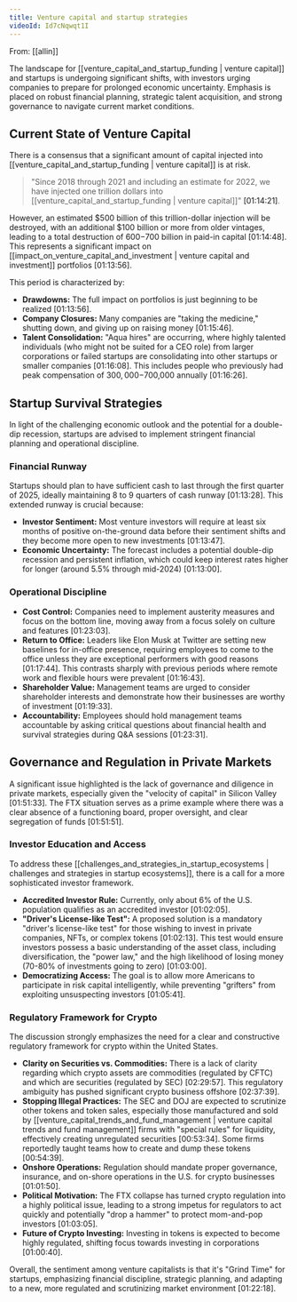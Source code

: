 ```yaml
---
title: Venture capital and startup strategies
videoId: Id7cNqwqt1I
---
```


From: [[allin]] <br/> 

The landscape for [[venture_capital_and_startup_funding | venture capital]] and startups is undergoing significant shifts, with investors urging companies to prepare for prolonged economic uncertainty. Emphasis is placed on robust financial planning, strategic talent acquisition, and strong governance to navigate current market conditions.

## Current State of Venture Capital

There is a consensus that a significant amount of capital injected into [[venture_capital_and_startup_funding | venture capital]] is at risk.

> "Since 2018 through 2021 and including an estimate for 2022, we have injected one trillion dollars into [[venture_capital_and_startup_funding | venture capital]]" <a class="yt-timestamp" data-t="01:14:21">[01:14:21]</a>.

However, an estimated $500 billion of this trillion-dollar injection will be destroyed, with an additional $100 billion or more from older vintages, leading to a total destruction of $600-$700 billion in paid-in capital <a class="yt-timestamp" data-t="01:14:48">[01:14:48]</a>. This represents a significant impact on [[impact_on_venture_capital_and_investment | venture capital and investment]] portfolios <a class="yt-timestamp" data-t="01:13:56">[01:13:56]</a>.

This period is characterized by:
*   **Drawdowns:** The full impact on portfolios is just beginning to be realized <a class="yt-timestamp" data-t="01:13:56">[01:13:56]</a>.
*   **Company Closures:** Many companies are "taking the medicine," shutting down, and giving up on raising money <a class="yt-timestamp" data-t="01:15:46">[01:15:46]</a>.
*   **Talent Consolidation:** "Aqua hires" are occurring, where highly talented individuals (who might not be suited for a CEO role) from larger corporations or failed startups are consolidating into other startups or smaller companies <a class="yt-timestamp" data-t="01:16:08">[01:16:08]</a>. This includes people who previously had peak compensation of $300,000-$700,000 annually <a class="yt-timestamp" data-t="01:16:26">[01:16:26]</a>.

## Startup Survival Strategies

In light of the challenging economic outlook and the potential for a double-dip recession, startups are advised to implement stringent financial planning and operational discipline.

### Financial Runway
Startups should plan to have sufficient cash to last through the first quarter of 2025, ideally maintaining 8 to 9 quarters of cash runway <a class="yt-timestamp" data-t="01:13:28">[01:13:28]</a>. This extended runway is crucial because:
*   **Investor Sentiment:** Most venture investors will require at least six months of positive on-the-ground data before their sentiment shifts and they become more open to new investments <a class="yt-timestamp" data-t="01:13:47">[01:13:47]</a>.
*   **Economic Uncertainty:** The forecast includes a potential double-dip recession and persistent inflation, which could keep interest rates higher for longer (around 5.5% through mid-2024) <a class="yt-timestamp" data-t="01:13:00">[01:13:00]</a>.

### Operational Discipline
*   **Cost Control:** Companies need to implement austerity measures and focus on the bottom line, moving away from a focus solely on culture and features <a class="yt-timestamp" data-t="01:23:03">[01:23:03]</a>.
*   **Return to Office:** Leaders like Elon Musk at Twitter are setting new baselines for in-office presence, requiring employees to come to the office unless they are exceptional performers with good reasons <a class="yt-timestamp" data-t="01:17:44">[01:17:44]</a>. This contrasts sharply with previous periods where remote work and flexible hours were prevalent <a class="yt-timestamp" data-t="01:16:43">[01:16:43]</a>.
*   **Shareholder Value:** Management teams are urged to consider shareholder interests and demonstrate how their businesses are worthy of investment <a class="yt-timestamp" data-t="01:19:33">[01:19:33]</a>.
*   **Accountability:** Employees should hold management teams accountable by asking critical questions about financial health and survival strategies during Q&A sessions <a class="yt-timestamp" data-t="01:23:31">[01:23:31]</a>.

## Governance and Regulation in Private Markets

A significant issue highlighted is the lack of governance and diligence in private markets, especially given the "velocity of capital" in Silicon Valley <a class="yt-timestamp" data-t="01:51:33">[01:51:33]</a>. The FTX situation serves as a prime example where there was a clear absence of a functioning board, proper oversight, and clear segregation of funds <a class="yt-timestamp" data-t="01:51:51">[01:51:51]</a>.

### Investor Education and Access
To address these [[challenges_and_strategies_in_startup_ecosystems | challenges and strategies in startup ecosystems]], there is a call for a more sophisticated investor framework.
*   **Accredited Investor Rule:** Currently, only about 6% of the U.S. population qualifies as an accredited investor <a class="yt-timestamp" data-t="01:02:05">[01:02:05]</a>.
*   **"Driver's License-like Test":** A proposed solution is a mandatory "driver's license-like test" for those wishing to invest in private companies, NFTs, or complex tokens <a class="yt-timestamp" data-t="01:02:13">[01:02:13]</a>. This test would ensure investors possess a basic understanding of the asset class, including diversification, the "power law," and the high likelihood of losing money (70-80% of investments going to zero) <a class="yt-timestamp" data-t="01:03:00">[01:03:00]</a>.
*   **Democratizing Access:** The goal is to allow more Americans to participate in risk capital intelligently, while preventing "grifters" from exploiting unsuspecting investors <a class="yt-timestamp" data-t="01:05:41">[01:05:41]</a>.

### Regulatory Framework for Crypto
The discussion strongly emphasizes the need for a clear and constructive regulatory framework for crypto within the United States.
*   **Clarity on Securities vs. Commodities:** There is a lack of clarity regarding which crypto assets are commodities (regulated by CFTC) and which are securities (regulated by SEC) <a class="yt-timestamp" data-t="02:29:57">[02:29:57]</a>. This regulatory ambiguity has pushed significant crypto business offshore <a class="yt-timestamp" data-t="02:37:39">[02:37:39]</a>.
*   **Stopping Illegal Practices:** The SEC and DOJ are expected to scrutinize other tokens and token sales, especially those manufactured and sold by [[venture_capital_trends_and_fund_management | venture capital trends and fund management]] firms with "special rules" for liquidity, effectively creating unregulated securities <a class="yt-timestamp" data-t="00:53:34">[00:53:34]</a>. Some firms reportedly taught teams how to create and dump these tokens <a class="yt-timestamp" data-t="00:54:39">[00:54:39]</a>.
*   **Onshore Operations:** Regulation should mandate proper governance, insurance, and on-shore operations in the U.S. for crypto businesses <a class="yt-timestamp" data-t="01:01:50">[01:01:50]</a>.
*   **Political Motivation:** The FTX collapse has turned crypto regulation into a highly political issue, leading to a strong impetus for regulators to act quickly and potentially "drop a hammer" to protect mom-and-pop investors <a class="yt-timestamp" data-t="01:03:05">[01:03:05]</a>.
*   **Future of Crypto Investing:** Investing in tokens is expected to become highly regulated, shifting focus towards investing in corporations <a class="yt-timestamp" data-t="01:00:40">[01:00:40]</a>.

Overall, the sentiment among venture capitalists is that it's "Grind Time" for startups, emphasizing financial discipline, strategic planning, and adapting to a new, more regulated and scrutinizing market environment <a class="yt-timestamp" data-t="01:22:18">[01:22:18]</a>.